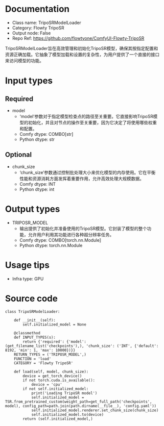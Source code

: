 # Documentation
- Class name: TripoSRModelLoader
- Category: Flowty TripoSR
- Output node: False
- Repo Ref: https://github.com/flowtyone/ComfyUI-Flowty-TripoSR

TripoSRModelLoader旨在高效管理和初始化TripoSR模型，确保其按指定配置和资源正确加载。它抽象了模型加载和设置的复杂性，为用户提供了一个直接的接口来访问模型的功能。

# Input types
## Required
- model
    - ‘model’参数对于指定模型检查点的路径至关重要。它直接影响TripoSR模型的初始化，并且对节点的操作至关重要，因为它决定了将使用哪些权重和配置。
    - Comfy dtype: COMBO[str]
    - Python dtype: str
## Optional
- chunk_size
    - ‘chunk_size’参数通过控制批处理大小来优化模型的内存使用。它在平衡性能和资源消耗方面发挥着重要作用，允许高效处理大规模数据。
    - Comfy dtype: INT
    - Python dtype: int

# Output types
- TRIPOSR_MODEL
    - 输出提供了初始化并准备使用的TripoSR模型。它封装了模型的整个功能，允许用户利用其功能进行各种超分辨率任务。
    - Comfy dtype: COMBO[torch.nn.Module]
    - Python dtype: torch.nn.Module

# Usage tips
- Infra type: GPU

# Source code
```
class TripoSRModelLoader:

    def __init__(self):
        self.initialized_model = None

    @classmethod
    def INPUT_TYPES(s):
        return {'required': {'model': (get_filename_list('checkpoints'),), 'chunk_size': ('INT', {'default': 8192, 'min': 1, 'max': 10000})}}
    RETURN_TYPES = ('TRIPOSR_MODEL',)
    FUNCTION = 'load'
    CATEGORY = 'Flowty TripoSR'

    def load(self, model, chunk_size):
        device = get_torch_device()
        if not torch.cuda.is_available():
            device = 'cpu'
        if not self.initialized_model:
            print('Loading TripoSR model')
            self.initialized_model = TSR.from_pretrained_custom(weight_path=get_full_path('checkpoints', model), config_path=path.join(path.dirname(__file__), 'config.yaml'))
            self.initialized_model.renderer.set_chunk_size(chunk_size)
            self.initialized_model.to(device)
        return (self.initialized_model,)
```